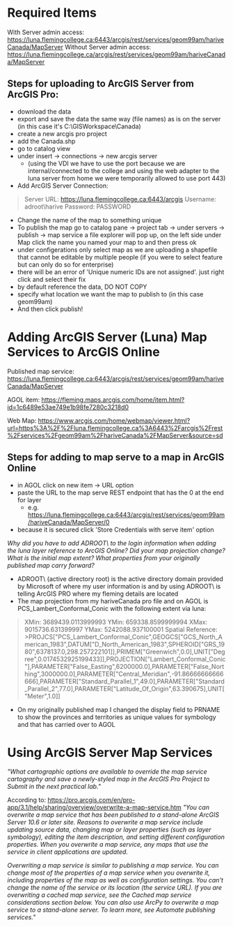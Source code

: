 # Required Items
With Server admin access: https://luna.flemingcollege.ca:6443/arcgis/rest/services/geom99am/hariveCanada/MapServer
Without Server admin access: https://luna.flemingcollege.ca/arcgis/rest/services/geom99am/hariveCanada/MapServer

## Steps for uploading to ArcGIS Server from ArcGIS Pro:
- download the data
- export and save the data the same way (file names) as is on the server (in this case it's C:\GISWorkspace\Canada)
- create a new arcgis pro project
- add the Canada.shp
- go to catalog view
- under insert -> connections -> new arcgis server
  - (using the VDI we have to use the port because we are internal/connected to the college and using the web adapter to the luna server
from home we were temporarily allowed to use port 443)
- Add ArcGIS Server Connection:
> Server URL: https://luna.flemingcollege.ca:6443/arcgis
> Username: adroot\harive
> Password: PASSWORD
- Change the name of the map to something unique
- To publish the map go to catalog pane -> project tab -> under servers -> publish -> map service a file explorer will pop up, on the left side under Map click the name you named your map to and then press ok
- under configerations only select map as we are uploading a shapefile that cannot be editable by multiple people (if you were to select feature but can only do so for enterprise)
- there will be an error of 'Unique numeric IDs are not assigned'. just right click and select their fix
- by default reference the data, DO NOT COPY
- specify what location we want the map to publish to (in this case geom99am)
- And then click publish!

# Adding ArcGIS Server (Luna) Map Services to ArcGIS Online

Published map service: https://luna.flemingcollege.ca:6443/arcgis/rest/services/geom99am/hariveCanada/MapServer

AGOL item: https://fleming.maps.arcgis.com/home/item.html?id=1c6489e53ae749e1b98fe7280c3218d0

Web Map: https://www.arcgis.com/home/webmap/viewer.html?url=https%3A%2F%2Fluna.flemingcollege.ca%3A6443%2Farcgis%2Frest%2Fservices%2Fgeom99am%2FhariveCanada%2FMapServer&source=sd

## Steps for adding to map serve to a map in ArcGIS Online
- in AGOL click on new item -> URL option
- paste the URL to the map serve REST endpoint that has the 0 at the end for layer
  - e.g. https://luna.flemingcollege.ca:6443/arcgis/rest/services/geom99am/hariveCanada/MapServer/0
- because it is secured click 'Store Credentials with serve item' option

*Why did you have to add ADROOT\ to the login information when adding the luna layer reference to ArcGIS Online? Did your map projection change? What is the initial map extent? What properties from your originally published map carry forward?*
- ADROOT\ (active directory root) is the active directory domain provided by Microsoft of where my user information is and by using ADROOT\ is telling ArcGIS PRO where my fleming details are located
- The map projection from my hariveCanada pro file and on AGOL is PCS_Lambert_Conformal_Conic with the following extent via luna:
> XMin: 3689439.0113999993
> YMin: 659338.8599999994
> XMax: 9015736.631399997
> YMax: 5242088.937100001
> Spatial Reference: >PROJCS["PCS_Lambert_Conformal_Conic",GEOGCS["GCS_North_American_1983",DATUM["D_North_American_1983",SPHEROID["GRS_1980",6378137.0,298.257222101]],PRIMEM["Greenwich",0.0],UNIT["Degree",0.0174532925199433]],PROJECTION["Lambert_Conformal_Conic"],PARAMETER["False_Easting",6200000.0],PARAMETER["False_Northing",3000000.0],PARAMETER["Central_Meridian",-91.86666666666666],PARAMETER["Standard_Parallel_1",49.0],PARAMETER["Standard_Parallel_2",77.0],PARAMETER["Latitude_Of_Origin",63.390675],UNIT["Meter",1.0]]
- On my originally published map I changed the display field to PRNAME to show the provinces and territories as unique values for symbology and that has carried over to AGOL

# Using ArcGIS Server Map Services
*"What cartographic options are available to override the map service cartography and save a newly-styled map in the ArcGIS Pro Project to Submit in the next practical lab."*

According to: https://pro.arcgis.com/en/pro-app/3.1/help/sharing/overview/overwrite-a-map-service.htm
*"You can overwrite a map service that has been published to a stand-alone ArcGIS Server 10.6 or later site. Reasons to overwrite a map service include updating source data, changing map or layer properties (such as layer symbology), editing the item description, and setting different configuration properties. When you overwrite a map service, any maps that use the service in client applications are updated.*

*Overwriting a map service is similar to publishing a map service. You can change most of the properties of a map service when you overwrite it, including properties of the map as well as configuration settings. You can't change the name of the service or its location (the service URL). If you are overwriting a cached map service, see the Cached map service considerations section below. You can also use ArcPy to overwrite a map service to a stand-alone server. To learn more, see Automate publishing services."*
